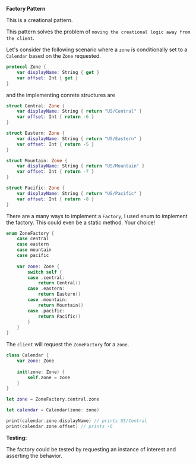 **Factory Pattern**

This is a creational pattern.

This pattern solves the problem of `moving the creational logic away from the client`.

Let's consider the following scenario where a `zone` is conditionally set to a `Calendar` based on the `Zone` requested.

```swift
protocol Zone {
    var displayName: String { get }
    var offset: Int { get }
}
```

and the implementing conrete structures are

```swift
struct Central: Zone {
    var displayName: String { return "US/Central" }
    var offset: Int { return -6 }
}

struct Eastern: Zone {
    var displayName: String { return "US/Eastern" }
    var offset: Int { return -5 }
}

struct Mountain: Zone {
    var displayName: String { return "US/Mountain" }
    var offset: Int { return -7 }
}

struct Pacific: Zone {
    var displayName: String { return "US/Pacific" }
    var offset: Int { return -8 }
}
```

There are a many ways to implement a `Factory`, I used enum to implement the factory. This could even be a static method. Your choice!

```swift
enum ZoneFactory {
    case central
    case eastern
    case mountain
    case pacific
    
    var zone: Zone {
        switch self {
        case .central:
            return Central()
        case .eastern:
            return Eastern()
        case .mountain:
            return Mountain()
        case .pacific:
            return Pacific()
        }
    }
}
```

The `client` will request the `ZoneFactory` for a `zone`.

```swift
class Calendar {
    var zone: Zone
    
    init(zone: Zone) {
        self.zone = zone
    }
}
```

```swift
let zone = ZoneFactory.central.zone

let calendar = Calendar(zone: zone)

print(calendar.zone.displayName) // prints US/Central
print(calendar.zone.offset) // prints -6
```

**Testing:**

The factory could be tested by requesting an instance of interest and asserting the behavior.
